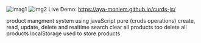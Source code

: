 ![imag1](https://mostaql.hsoubcdn.com/uploads/thumbnails/2008585/66a297f4894cb/x2.PNG)
![img2](https://mostaql.hsoubcdn.com/uploads/portfolios/2008585/66a297f4d6a4a/11.PNG)
Live Demo: https://aya-moniem.github.io/curds-js/

product mangment system using javaScript pure
(cruds operations)
create, read, update, delete and realtime search
clear all products too delete all products 
localStorage used to store products
